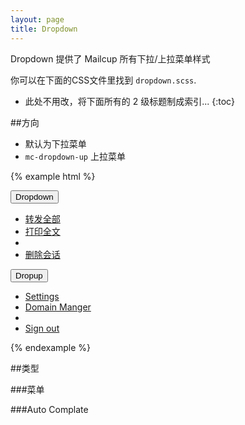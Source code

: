 ```yaml
---
layout: page
title: Dropdown
---
```


Dropdown 提供了 Mailcup 所有下拉/上拉菜单样式

你可以在下面的CSS文件里找到 `dropdown.scss`.

* 此处不用改，将下面所有的 2 级标题制成索引...
{:toc}

##方向

* 默认为下拉菜单
* `mc-dropdown-up` 上拉菜单

{% example html %}
<div class="btn-group">
  <button type="button" class="btn btn-default dropdown-toggle" data-toggle="dropdown" aria-expanded="false">
    Dropdown <span class="caret"></span>
  </button>
  <ul class="dropdown-menu" role="menu">
    <li><a href="#">转发全部</a></li>
    <li><a href="#">打印全文</a></li>
    <li class="divider"></li>
    <li><a href="#">删除会话</a></li>
  </ul>
</div>

<div class="btn-group dropup">
  <button type="button" class="btn btn-link dropdown-toggle" data-toggle="dropdown" aria-expanded="false">
    Dropup
  </button>
  <ul class="dropdown-menu" role="menu">
    <li><a href="#">Settings</a></li>
    <li><a href="#">Domain Manger</a></li>
    <li class="divider"></li>
    <li><a href="#">Sign out</a></li>
  </ul>
</div>

{% endexample %}

##类型

###菜单

###Auto Complate



